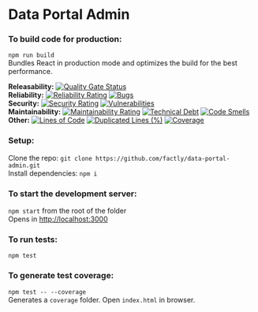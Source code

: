 # Data Portal Admin

### To build code for production:<br />

`npm run build`<br/>
Bundles React in production mode and optimizes the build for the best performance.

**Releasability:** [![Quality Gate Status](https://sonarcloud.io/api/project_badges/measure?project=factly_data-portal-admin&metric=alert_status)](https://sonarcloud.io/dashboard?id=factly_data-portal-admin)  
**Reliability:** [![Reliability Rating](https://sonarcloud.io/api/project_badges/measure?project=factly_data-portal-admin&metric=reliability_rating)](https://sonarcloud.io/dashboard?id=factly_data-portal-admin) [![Bugs](https://sonarcloud.io/api/project_badges/measure?project=factly_data-portal-admin&metric=bugs)](https://sonarcloud.io/dashboard?id=factly_data-portal-admin)  
**Security:** [![Security Rating](https://sonarcloud.io/api/project_badges/measure?project=factly_data-portal-admin&metric=security_rating)](https://sonarcloud.io/dashboard?id=factly_data-portal-admin) [![Vulnerabilities](https://sonarcloud.io/api/project_badges/measure?project=factly_data-portal-admin&metric=vulnerabilities)](https://sonarcloud.io/dashboard?id=factly_data-portal-admin)  
**Maintainability:** [![Maintainability Rating](https://sonarcloud.io/api/project_badges/measure?project=factly_data-portal-admin&metric=sqale_rating)](https://sonarcloud.io/dashboard?id=factly_data-portal-admin) [![Technical Debt](https://sonarcloud.io/api/project_badges/measure?project=factly_data-portal-admin&metric=sqale_index)](https://sonarcloud.io/dashboard?id=factly_data-portal-admin) [![Code Smells](https://sonarcloud.io/api/project_badges/measure?project=factly_data-portal-admin&metric=code_smells)](https://sonarcloud.io/dashboard?id=factly_data-portal-admin)  
**Other:** [![Lines of Code](https://sonarcloud.io/api/project_badges/measure?project=factly_data-portal-admin&metric=ncloc)](https://sonarcloud.io/dashboard?id=factly_data-portal-admin) [![Duplicated Lines (%)](https://sonarcloud.io/api/project_badges/measure?project=factly_data-portal-admin&metric=duplicated_lines_density)](https://sonarcloud.io/dashboard?id=factly_data-portal-admin) [![Coverage](https://sonarcloud.io/api/project_badges/measure?project=factly_data-portal-admin&metric=coverage)](https://sonarcloud.io/dashboard?id=factly_data-portal-admin)

### Setup:

Clone the repo: `git clone https://github.com/factly/data-portal-admin.git`<br />
Install dependencies: `npm i`

### To start the development server:<br />

`npm start` from the root of the folder <br />
Opens in [http://localhost:3000](http://localhost:3000)

### To run tests:<br />

`npm test`

### To generate test coverage:<br />

`npm test -- --coverage`<br />
Generates a `coverage` folder. Open `index.html` in browser.
